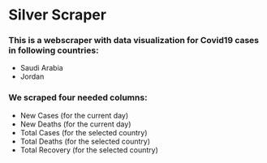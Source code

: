# Silver Scraper
### This is a webscraper with data visualization for Covid19 cases in following countries:
- Saudi Arabia
- Jordan

### We scraped four needed columns:
- New Cases (for the current day)
- New Deaths (for the current day)
- Total Cases (for the selected country)
- Total Deaths (for the selected country)
- Total Recovery (for the selected country)
